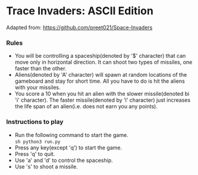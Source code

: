 # Trace Invaders: ASCII Edition

Adapted from: https://github.com/preet021/Space-Invaders
        
### Rules
* You will be controlling a spaceship(denoted by '$' character) that can move only in horizontal direction. It can shoot two types of missiles, one faster than the other.
* Aliens(denoted by 'A' character) will spawn at random locations of the gameboard and stay for short time. All you have to do is hit the aliens with your missiles. 
* You score a 10 when you hit an alien with the slower missile(denoted bi 'i' character). The faster missile(denoted by 'l' character) just increases the life span of an alien(i.e. does not earn you any points).

### Instructions to play 
* Run the following command to start the game.   
`sh python3 run.py`  
* Press any key(except 'q') to start the game.
* Press 'q' to quit.
* Use 'a' and 'd' to control the spaceship.
* Use 's' to shoot a missile.
